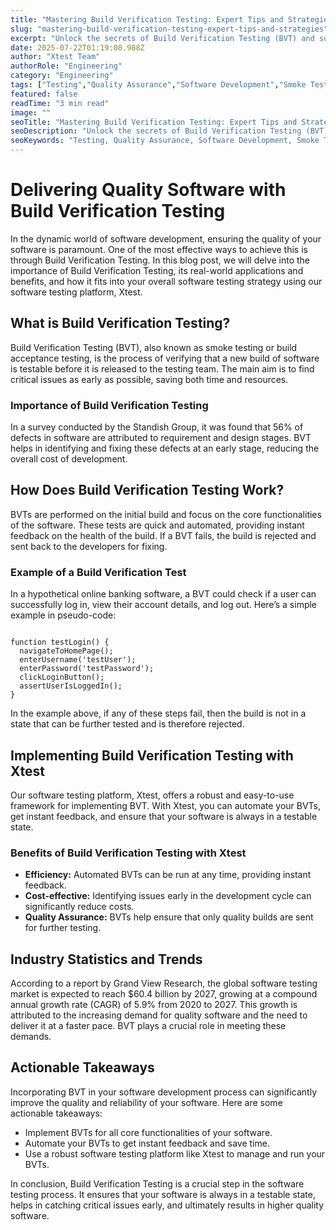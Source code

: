 ```yaml
---
title: "Mastering Build Verification Testing: Expert Tips and Strategies"
slug: "mastering-build-verification-testing-expert-tips-and-strategies"
excerpt: "Unlock the secrets of Build Verification Testing (BVT) and supercharge your software development process. Dive into our comprehensive guide, where we demystify BVT, exploring its key benefits and role in mitigating risks, ensuring code quality, and accelerating product launches."
date: 2025-07-22T01:19:08.988Z
author: "Xtest Team"
authorRole: "Engineering"
category: "Engineering"
tags: ["Testing","Quality Assurance","Software Development","Smoke Tests","Build Verification"]
featured: false
readTime: "3 min read"
image: ""
seoTitle: "Mastering Build Verification Testing: Expert Tips and Strategies"
seoDescription: "Unlock the secrets of Build Verification Testing (BVT) and supercharge your software development process. Dive into our comprehensive guide, where we demystify BVT, exploring its key benefits and role in mitigating risks, ensuring code quality, and accelerating product launches."
seoKeywords: "Testing, Quality Assurance, Software Development, Smoke Tests, Build Verification"
---
```


# Delivering Quality Software with Build Verification Testing

In the dynamic world of software development, ensuring the quality of your software is paramount. One of the most effective ways to achieve this is through Build Verification Testing. In this blog post, we will delve into the importance of Build Verification Testing, its real-world applications and benefits, and how it fits into your overall software testing strategy using our software testing platform, Xtest.

## What is Build Verification Testing?

Build Verification Testing (BVT), also known as smoke testing or build acceptance testing, is the process of verifying that a new build of software is testable before it is released to the testing team. The main aim is to find critical issues as early as possible, saving both time and resources.

### Importance of Build Verification Testing

In a survey conducted by the Standish Group, it was found that 56% of defects in software are attributed to requirement and design stages. BVT helps in identifying and fixing these defects at an early stage, reducing the overall cost of development.

## How Does Build Verification Testing Work?

BVTs are performed on the initial build and focus on the core functionalities of the software. These tests are quick and automated, providing instant feedback on the health of the build. If a BVT fails, the build is rejected and sent back to the developers for fixing.

### Example of a Build Verification Test

In a hypothetical online banking software, a BVT could check if a user can successfully log in, view their account details, and log out. Here’s a simple example in pseudo-code:

```

function testLogin() {
  navigateToHomePage();
  enterUsername('testUser');
  enterPassword('testPassword');
  clickLoginButton();
  assertUserIsLoggedIn();
}
```

In the example above, if any of these steps fail, then the build is not in a state that can be further tested and is therefore rejected.

## Implementing Build Verification Testing with Xtest

Our software testing platform, Xtest, offers a robust and easy-to-use framework for implementing BVT. With Xtest, you can automate your BVTs, get instant feedback, and ensure that your software is always in a testable state.

### Benefits of Build Verification Testing with Xtest

*   **Efficiency:** Automated BVTs can be run at any time, providing instant feedback.
*   **Cost-effective:** Identifying issues early in the development cycle can significantly reduce costs.
*   **Quality Assurance:** BVTs help ensure that only quality builds are sent for further testing.

## Industry Statistics and Trends

According to a report by Grand View Research, the global software testing market is expected to reach $60.4 billion by 2027, growing at a compound annual growth rate (CAGR) of 5.9% from 2020 to 2027. This growth is attributed to the increasing demand for quality software and the need to deliver it at a faster pace. BVT plays a crucial role in meeting these demands.

## Actionable Takeaways

Incorporating BVT in your software development process can significantly improve the quality and reliability of your software. Here are some actionable takeaways:

*   Implement BVTs for all core functionalities of your software.
*   Automate your BVTs to get instant feedback and save time.
*   Use a robust software testing platform like Xtest to manage and run your BVTs.

In conclusion, Build Verification Testing is a crucial step in the software testing process. It ensures that your software is always in a testable state, helps in catching critical issues early, and ultimately results in higher quality software.